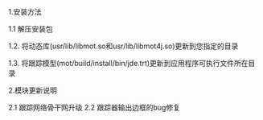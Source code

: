 1.安装方法

1.1 解压安装包

1.2. 将动态库(usr/lib/libmot.so和usr/lib/libmot4j.so)更新到您指定的目录

1.3. 将跟踪模型(mot/build/install/bin/jde.trt)更新到应用程序可执行文件所在目录

2.模块更新说明

2.1 跟踪网络骨干网升级
2.2 跟踪器输出边框的bug修复